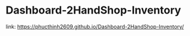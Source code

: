 # Dashboard-2HandShop-Inventory

link: https://phucthinh2609.github.io/Dashboard-2HandShop-Inventory/
